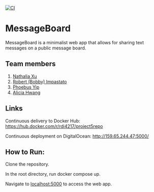 [![CI](https://github.com/software-students-fall2023/5-final-project-plant5/actions/workflows/CI-CD.yml/badge.svg)](https://github.com/software-students-fall2023/5-final-project-plant5/actions/workflows/CI-CD.yml)

# MessageBoard
MessageBoard is a minimalist web app that allows for sharing text messages on a public message board.

## Team members
1. [Nathalia Xu](https://github.com/slurp-slurp)
2. [Robert (Bobby) Impastato](https://github.com/bobbyimpastato)
3. [Phoebus Yip](https://github.com/phoebusyip)
4. [Alicia Hwang](https://github.com/a-j-hwang)

## Links
Continuous delivery to Docker Hub: https://hub.docker.com/r/rdi4217/project5repo

Continuous deployment on DigitalOcean: http://159.65.244.47:5000/

## How to Run:
Clone the repository. 

In the root directory, run docker compose up. 

Navigate to [localhost:5000](http://localhost:5000/) to access the web app.
